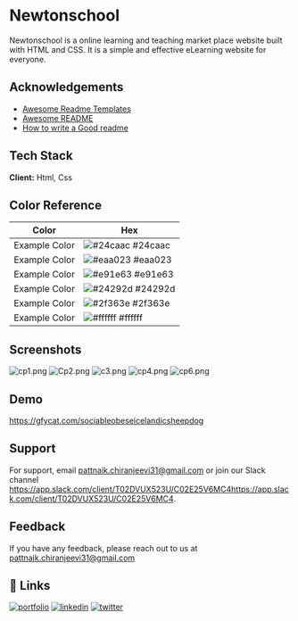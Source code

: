# Newtonschool 

Newtonschool is a online learning and teaching market place website built with HTML and CSS. It is a simple and effective eLearning website for everyone.


## Acknowledgements

 - [Awesome Readme Templates](https://awesomeopensource.com/project/elangosundar/awesome-README-templates)
 - [Awesome README](https://github.com/matiassingers/awesome-readme)
 - [How to write a Good readme](https://bulldogjob.com/news/449-how-to-write-a-good-readme-for-your-github-project)

  
## Tech Stack

**Client:** Html, Css

  ## Color Reference

| Color             | Hex                                                                |
| ----------------- | ------------------------------------------------------------------ |
| Example Color | ![#24caac](https://via.placeholder.com/10/24caac?text=+) #24caac |
| Example Color | ![#eaa023](https://via.placeholder.com/10/eaa023?text=+) #eaa023 |
| Example Color | ![#e91e63](https://via.placeholder.com/10/e91e63?text=+) #e91e63|
| Example Color | ![#24292d](https://via.placeholder.com/10/24292d?text=+) #24292d|
| Example Color | ![#2f363e](https://via.placeholder.com/10/2f363e?text=+) #2f363e|
| Example Color | ![#ffffff](https://via.placeholder.com/10/#ffffff?text=+) #ffffff|

## Screenshots

![cp1.png](https://i.postimg.cc/Y2LwVkJy/cp1.png)
![Cp2.png](https://i.postimg.cc/4dTzgXWb/Cp2.png)
![c3.png](https://i.postimg.cc/dtTrL7gm/c3.png)
![cp4.png](https://i.postimg.cc/tgP96bpc/cp4.png)
![cp6.png](https://i.postimg.cc/3rLQdN2R/cp6.png)
## Demo

https://gfycat.com/sociableobeseicelandicsheepdog

  
## Support

For support, email pattnaik.chiranjeevi31@gmail.com or join our Slack channel https://app.slack.com/client/T02DVUX523U/C02E25V6MC4https://app.slack.com/client/T02DVUX523U/C02E25V6MC4.

  
## Feedback

If you have any feedback, please reach out to us at pattnaik.chiranjeevi31@gmail.com

  
## 🔗 Links
[![portfolio](https://img.shields.io/badge/my_portfolio-000?style=for-the-badge&logo=ko-fi&logoColor=white)](https://katherinempeterson.com/)
[![linkedin](https://img.shields.io/badge/linkedin-0A66C2?style=for-the-badge&logo=linkedin&logoColor=white)](https://www.linkedin.com/)
[![twitter](https://img.shields.io/badge/twitter-1DA1F2?style=for-the-badge&logo=twitter&logoColor=white)](https://twitter.com/)
